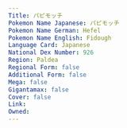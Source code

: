 ```yaml
---
﻿Title: パピモッチ
Pokemon Name Japanese: パピモッチ
Pokemon Name German: Hefel
Pokemon Name English: Fidough
Language Card: Japanese
National Dex Number: 926
Region: Paldea
Regional Form: false
Additional Form: false
Mega: false
Gigantamax: false
Cover: false
Link: 
Owned: 
---
```

